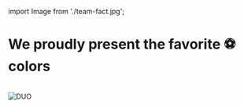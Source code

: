 import Image from './team-fact.jpg';

<h1>We proudly present the favorite &#9917; colors</h1>

<br />
<img src={Image} alt="DUO" />


